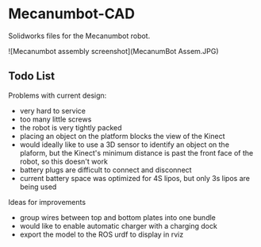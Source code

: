 Mecanumbot-CAD
==============

Solidworks files for the Mecanumbot robot.

![Mecanumbot assembly screenshot](MecanumBot Assem.JPG)

## Todo List

Problems with current design:

* very hard to service
 * too many little screws
 * the robot is very tightly packed
* placing an object on the platform blocks the view of the Kinect
* would ideally like to use a 3D sensor to identify an object on the plaform, but the Kinect's minimum distance is past the front face of the robot, so this doesn't work
* battery plugs are difficult to connect and disconnect
* current battery space was optimized for 4S lipos, but only 3s lipos are being used

Ideas for improvements

* group wires between top and bottom plates into one bundle
* would like to enable automatic charger with a charging dock
* export the model to the ROS urdf to display in rviz
